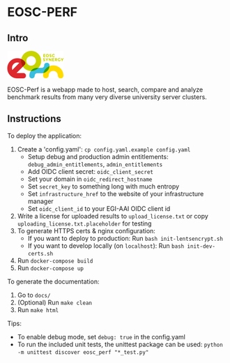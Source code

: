 # EOSC-PERF

## Intro
![](docs/source/eosc%20synergy%20logo.png)

EOSC-Perf is a webapp made to host, search, compare and analyze benchmark results from many very diverse university server clusters.

## Instructions

To deploy the application:
1. Create a 'config.yaml': `cp config.yaml.example config.yaml`
    * Setup debug and production admin entitlements: `debug_admin_entitlements`, `admin_entitlements`
    * Add OIDC client secret: `oidc_client_secret`
    * Set your domain in `oidc_redirect_hostname`
    * Set `secret_key` to something long with much entropy
    * Set `infrastructure_href` to the website of your infrastructure manager
    * Set `oidc_client_id` to your EGI-AAI OIDC client id
1. Write a license for uploaded results to `upload_license.txt` or copy `uploading_license.txt.placeholder` for testing
1. To generate HTTPS certs & nginx configuration:
    * If you want to deploy to production: Run `bash init-lentsencrypt.sh`
    * If you want to develop locally (on `localhost`): Run `bash init-dev-certs.sh`
1. Run `docker-compose build`
1. Run `docker-compose up`

To generate the documentation:
1. Go to `docs/`
2. (Optional) Run `make clean`
3. Run `make html`

Tips:
- To enable debug mode, set `debug: true` in the config.yaml
- To run the included unit tests, the unittest package can be used:
  `python -m unittest discover eosc_perf "*_test.py"`
